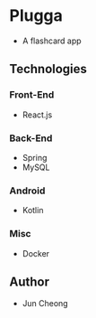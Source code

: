 # Plugga
* A flashcard app

## Technologies
### Front-End
* React.js
### Back-End
* Spring
* MySQL
### Android
* Kotlin
### Misc
* Docker

## Author
* Jun Cheong